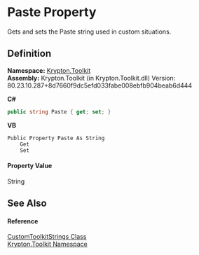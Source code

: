 # Paste Property


Gets and sets the Paste string used in custom situations.



## Definition
**Namespace:** <a href="79d2eac2-21f4-54ff-7552-b20c33c30600.md">Krypton.Toolkit</a>  
**Assembly:** Krypton.Toolkit (in Krypton.Toolkit.dll) Version: 80.23.10.287+8d7660f9dc5efd033fabe008ebfb904beab6d444

**C#**
``` C#
public string Paste { get; set; }
```
**VB**
``` VB
Public Property Paste As String
	Get
	Set
```



#### Property Value
String

## See Also


#### Reference
<a href="6e688c10-4546-7802-1640-1574c46e3de8.md">CustomToolkitStrings Class</a>  
<a href="79d2eac2-21f4-54ff-7552-b20c33c30600.md">Krypton.Toolkit Namespace</a>  
